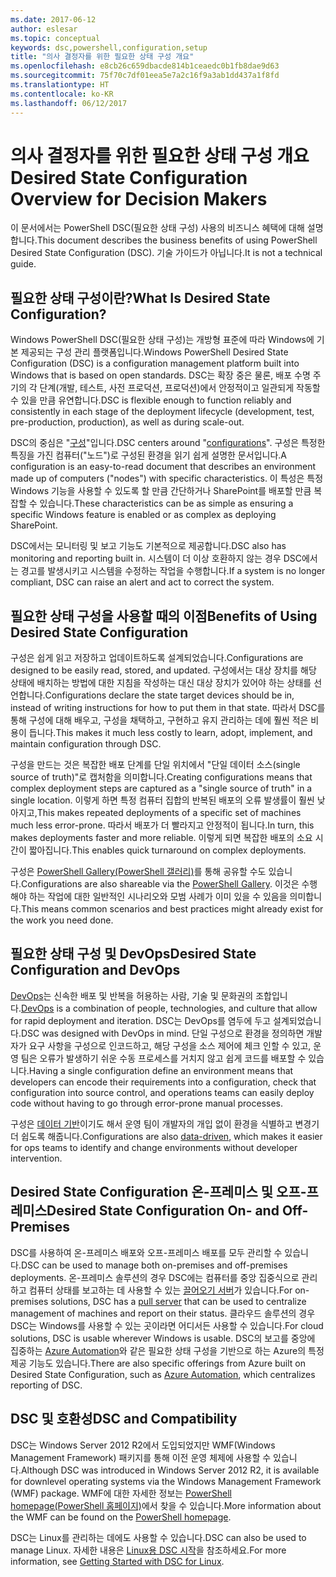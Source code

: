 ```yaml
---
ms.date: 2017-06-12
author: eslesar
ms.topic: conceptual
keywords: dsc,powershell,configuration,setup
title: "의사 결정자를 위한 필요한 상태 구성 개요"
ms.openlocfilehash: e8cb26c659dbacde814b1ceaedc0b1fb8dae9d63
ms.sourcegitcommit: 75f70c7df01eea5e7a2c16f9a3ab1dd437a1f8fd
ms.translationtype: HT
ms.contentlocale: ko-KR
ms.lasthandoff: 06/12/2017
---
```

# <a name="desired-state-configuration-overview-for-decision-makers"></a><span data-ttu-id="31ad6-103">의사 결정자를 위한 필요한 상태 구성 개요</span><span class="sxs-lookup"><span data-stu-id="31ad6-103">Desired State Configuration Overview for Decision Makers</span></span>

<span data-ttu-id="31ad6-104">이 문서에서는 PowerShell DSC(필요한 상태 구성) 사용의 비즈니스 혜택에 대해 설명합니다.</span><span class="sxs-lookup"><span data-stu-id="31ad6-104">This document describes the business benefits of using PowerShell Desired State Configuration (DSC).</span></span> <span data-ttu-id="31ad6-105">기술 가이드가 아닙니다.</span><span class="sxs-lookup"><span data-stu-id="31ad6-105">It is not a technical guide.</span></span>

## <a name="what-is-desired-state-configuration"></a><span data-ttu-id="31ad6-106">필요한 상태 구성이란?</span><span class="sxs-lookup"><span data-stu-id="31ad6-106">What Is Desired State Configuration?</span></span>

<span data-ttu-id="31ad6-107">Windows PowerShell DSC(필요한 상태 구성)는 개방형 표준에 따라 Windows에 기본 제공되는 구성 관리 플랫폼입니다.</span><span class="sxs-lookup"><span data-stu-id="31ad6-107">Windows PowerShell Desired State Configuration (DSC) is a configuration management platform built into Windows that is based on open standards.</span></span> <span data-ttu-id="31ad6-108">DSC는 확장 중은 물론, 배포 수명 주기의 각 단계(개발, 테스트, 사전 프로덕션, 프로덕션)에서 안정적이고 일관되게 작동할 수 있을 만큼 유연합니다.</span><span class="sxs-lookup"><span data-stu-id="31ad6-108">DSC is flexible enough to function reliably and consistently in each stage of the deployment lifecycle (development, test, pre-production, production), as well as during scale-out.</span></span> 

<span data-ttu-id="31ad6-109">DSC의 중심은 "[구성](https://msdn.microsoft.com/en-us/powershell/dsc/configurations)"입니다.</span><span class="sxs-lookup"><span data-stu-id="31ad6-109">DSC centers around "[configurations](https://msdn.microsoft.com/en-us/powershell/dsc/configurations)".</span></span>
<span data-ttu-id="31ad6-110">구성은 특정한 특징을 가진 컴퓨터("노드")로 구성된 환경을 읽기 쉽게 설명한 문서입니다.</span><span class="sxs-lookup"><span data-stu-id="31ad6-110">A configuration is an easy-to-read document that describes an environment made up of computers ("nodes") with specific characteristics.</span></span> <span data-ttu-id="31ad6-111">이 특성은 특정 Windows 기능을 사용할 수 있도록 할 만큼 간단하거나 SharePoint를 배포할 만큼 복잡할 수 있습니다.</span><span class="sxs-lookup"><span data-stu-id="31ad6-111">These characteristics can be as simple as ensuring a specific Windows feature is enabled or as complex as deploying SharePoint.</span></span> 

<span data-ttu-id="31ad6-112">DSC에서는 모니터링 및 보고 기능도 기본적으로 제공합니다.</span><span class="sxs-lookup"><span data-stu-id="31ad6-112">DSC also has monitoring and reporting built in.</span></span> <span data-ttu-id="31ad6-113">시스템이 더 이상 호환하지 않는 경우 DSC에서는 경고를 발생시키고 시스템을 수정하는 작업을 수행합니다.</span><span class="sxs-lookup"><span data-stu-id="31ad6-113">If a system is no longer compliant, DSC can raise an alert and act to correct the system.</span></span> 

## <a name="benefits-of-using-desired-state-configuration"></a><span data-ttu-id="31ad6-114">필요한 상태 구성을 사용할 때의 이점</span><span class="sxs-lookup"><span data-stu-id="31ad6-114">Benefits of Using Desired State Configuration</span></span>

<span data-ttu-id="31ad6-115">구성은 쉽게 읽고 저장하고 업데이트하도록 설계되었습니다.</span><span class="sxs-lookup"><span data-stu-id="31ad6-115">Configurations are designed to be easily read, stored, and updated.</span></span> <span data-ttu-id="31ad6-116">구성에서는 대상 장치를 해당 상태에 배치하는 방법에 대한 지침을 작성하는 대신 대상 장치가 있어야 하는 상태를 선언합니다.</span><span class="sxs-lookup"><span data-stu-id="31ad6-116">Configurations declare the state target devices should be in, instead of writing instructions for how to put them in that state.</span></span> <span data-ttu-id="31ad6-117">따라서 DSC를 통해 구성에 대해 배우고, 구성을 채택하고, 구현하고 유지 관리하는 데에 훨씬 적은 비용이 듭니다.</span><span class="sxs-lookup"><span data-stu-id="31ad6-117">This makes it much less costly to learn, adopt, implement, and maintain configuration through DSC.</span></span> 

<span data-ttu-id="31ad6-118">구성을 만드는 것은 복잡한 배포 단계를 단일 위치에서 "단일 데이터 소스(single source of truth)"로 캡처함을 의미합니다.</span><span class="sxs-lookup"><span data-stu-id="31ad6-118">Creating configurations means that complex deployment steps are captured as a "single source of truth" in a single location.</span></span> <span data-ttu-id="31ad6-119">이렇게 하면 특정 컴퓨터 집합의 반복된 배포의 오류 발생률이 훨씬 낮아지고,</span><span class="sxs-lookup"><span data-stu-id="31ad6-119">This makes repeated deployments of a specific set of machines much less error-prone.</span></span> <span data-ttu-id="31ad6-120">따라서 배포가 더 빨라지고 안정적이 됩니다.</span><span class="sxs-lookup"><span data-stu-id="31ad6-120">In turn, this makes deployments faster and more reliable.</span></span> <span data-ttu-id="31ad6-121">이렇게 되면 복잡한 배포의 소요 시간이 짧아집니다.</span><span class="sxs-lookup"><span data-stu-id="31ad6-121">This enables quick turnaround on complex deployments.</span></span>

<span data-ttu-id="31ad6-122">구성은 [PowerShell Gallery(PowerShell 갤러리)](https://powershellgallery.com)를 통해 공유할 수도 있습니다.</span><span class="sxs-lookup"><span data-stu-id="31ad6-122">Configurations are also shareable via the [PowerShell Gallery](https://powershellgallery.com).</span></span> <span data-ttu-id="31ad6-123">이것은 수행해야 하는 작업에 대한 일반적인 시나리오와 모범 사례가 이미 있을 수 있음을 의미합니다.</span><span class="sxs-lookup"><span data-stu-id="31ad6-123">This means common scenarios and best practices might already exist for the work you need done.</span></span>


## <a name="desired-state-configuration-and-devops"></a><span data-ttu-id="31ad6-124">필요한 상태 구성 및 DevOps</span><span class="sxs-lookup"><span data-stu-id="31ad6-124">Desired State Configuration and DevOps</span></span>

<span data-ttu-id="31ad6-125">[DevOps](http://blogs.technet.com/b/ashleymcglone/archive/2015/11/20/devops-for-n00bs-ie-windows-people.aspx)는 신속한 배포 및 반복을 허용하는 사람, 기술 및 문화권의 조합입니다.</span><span class="sxs-lookup"><span data-stu-id="31ad6-125">[DevOps](http://blogs.technet.com/b/ashleymcglone/archive/2015/11/20/devops-for-n00bs-ie-windows-people.aspx) is a combination of people, technologies, and culture that allow for rapid deployment and iteration.</span></span> <span data-ttu-id="31ad6-126">DSC는 DevOps를 염두에 두고 설계되었습니다.</span><span class="sxs-lookup"><span data-stu-id="31ad6-126">DSC was designed with DevOps in mind.</span></span> <span data-ttu-id="31ad6-127">단일 구성으로 환경을 정의하면 개발자가 요구 사항을 구성으로 인코드하고, 해당 구성을 소스 제어에 체크 인할 수 있고, 운영 팀은 오류가 발생하기 쉬운 수동 프로세스를 거치지 않고 쉽게 코드를 배포할 수 있습니다.</span><span class="sxs-lookup"><span data-stu-id="31ad6-127">Having a single configuration define an environment means that developers can encode their requirements into a configuration, check that configuration into source control, and operations teams can easily deploy code without having to go through error-prone manual processes.</span></span> 

<span data-ttu-id="31ad6-128">구성은 [데이터 기반](https://msdn.microsoft.com/en-us/powershell/dsc/configdata)이기도 해서 운영 팀이 개발자의 개입 없이 환경을 식별하고 변경기 더 쉽도록 해줍니다.</span><span class="sxs-lookup"><span data-stu-id="31ad6-128">Configurations are also [data-driven](https://msdn.microsoft.com/en-us/powershell/dsc/configdata), which makes it easier for ops teams to identify and change environments without developer intervention.</span></span> 

## <a name="desired-state-configuration-on--and-off-premises"></a><span data-ttu-id="31ad6-129">Desired State Configuration 온-프레미스 및 오프-프레미스</span><span class="sxs-lookup"><span data-stu-id="31ad6-129">Desired State Configuration On- and Off-Premises</span></span>

<span data-ttu-id="31ad6-130">DSC를 사용하여 온-프레미스 배포와 오프-프레미스 배포를 모두 관리할 수 있습니다.</span><span class="sxs-lookup"><span data-stu-id="31ad6-130">DSC can be used to manage both on-premises and off-premises deployments.</span></span> <span data-ttu-id="31ad6-131">온-프레미스 솔루션의 경우 DSC에는 컴퓨터를 중앙 집중식으로 관리하고 컴퓨터 상태를 보고하는 데 사용할 수 있는 [끌어오기 서버](https://msdn.microsoft.com/en-us/powershell/dsc/pullserver)가 있습니다.</span><span class="sxs-lookup"><span data-stu-id="31ad6-131">For on-premises solutions, DSC has a [pull server](https://msdn.microsoft.com/en-us/powershell/dsc/pullserver) that can be used to centralize management of machines and report on their status.</span></span> <span data-ttu-id="31ad6-132">클라우드 솔루션의 경우 DSC는 Windows를 사용할 수 있는 곳이라면 어디서든 사용할 수 있습니다.</span><span class="sxs-lookup"><span data-stu-id="31ad6-132">For cloud solutions, DSC is usable wherever Windows is usable.</span></span> <span data-ttu-id="31ad6-133">DSC의 보고를 중앙에 집중하는 [Azure Automation](https://azure.microsoft.com/en-us/documentation/services/automation/)와 같은 필요한 상태 구성을 기반으로 하는 Azure의 특정 제공 기능도 있습니다.</span><span class="sxs-lookup"><span data-stu-id="31ad6-133">There are also specific offerings from Azure built on Desired State Configuration, such as [Azure Automation](https://azure.microsoft.com/en-us/documentation/services/automation/), which centralizes reporting of DSC.</span></span> 

## <a name="dsc-and-compatibility"></a><span data-ttu-id="31ad6-134">DSC 및 호환성</span><span class="sxs-lookup"><span data-stu-id="31ad6-134">DSC and Compatibility</span></span>

<span data-ttu-id="31ad6-135">DSC는 Windows Server 2012 R2에서 도입되었지만 WMF(Windows Management Framework) 패키지를 통해 이전 운영 체제에 사용할 수 있습니다.</span><span class="sxs-lookup"><span data-stu-id="31ad6-135">Although DSC was introduced in Windows Server 2012 R2, it is available for downlevel operating systems via the Windows Management Framework (WMF) package.</span></span> <span data-ttu-id="31ad6-136">WMF에 대한 자세한 정보는 [PowerShell homepage(PowerShell 홈페이지)](https://msdn.microsoft.com/en-us/powershell/)에서 찾을 수 있습니다.</span><span class="sxs-lookup"><span data-stu-id="31ad6-136">More information about the WMF can be found on the [PowerShell homepage](https://msdn.microsoft.com/en-us/powershell/).</span></span> 

<span data-ttu-id="31ad6-137">DSC는 Linux를 관리하는 데에도 사용할 수 있습니다.</span><span class="sxs-lookup"><span data-stu-id="31ad6-137">DSC can also be used to manage Linux.</span></span> <span data-ttu-id="31ad6-138">자세한 내용은 [Linux용 DSC 시작](https://msdn.microsoft.com/en-us/powershell/dsc/lnxgettingstarted)을 참조하세요.</span><span class="sxs-lookup"><span data-stu-id="31ad6-138">For more information, see [Getting Started with DSC for Linux](https://msdn.microsoft.com/en-us/powershell/dsc/lnxgettingstarted).</span></span>

